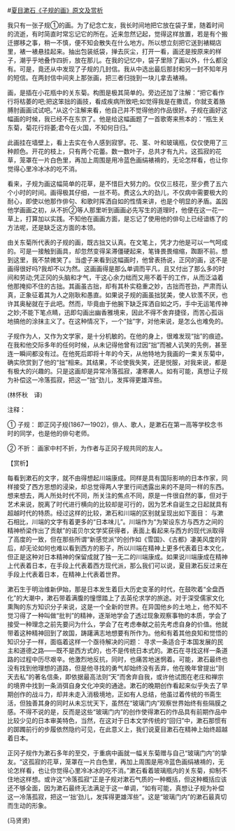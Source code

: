 #[夏目漱石《子规的画》原文及赏析](https://www.vrrw.net/wx/12190.html)

我只有一张子规①的画。为了纪念亡友，我长时间地把它放在袋子里，随着时间的流逝，有时简直时常忘记它的所在。近来忽然记起，觉得这样放置，若是有个搬迁挪移之事，稍一不慎，便不知会散失在什么地方。所以想立刻把它送到裱糊店里，裱一裱悬挂起来。抽出包装纸袋，掸去灰尘，打开一看，画还是按原来的样子，潮乎乎地叠作四折，放在那儿。在我的记忆中，袋子里除了画以外，什么都没有。可是，竟还从中发现了子规的几封信。我从中选出最后那封和另一封不知年月的短信。在两封信中间夹上那张画，把三者归拢到一块儿拿去裱褙。

画，是插在小花瓶中的关东菊。构图是极其简单的。旁边还加了注解：“把它看作行将枯萎的吧;把这笨拙的画技，看成疾病所致吧;如觉得我是在撒谎，你就支着胳膊肘画画试试吧。”从这个注解来看，他自己并不觉得他的作品很好。子规在画好这幅画的时候，我已经不在东京了。他是给这幅画题了一首歌寄来熊本的：“瓶生关东菊，菊花行将萎;君今在火国，不知何日归。”

此画挂在墙壁上，看上去实在令人感到寂寥。花、茎、叶和玻璃瓶，仅仅使用了三种颜色。开花的枝上，只有两个花蕾。数一数叶子，总共才有九片。这孤寂的花草，笼罩在一片白色里，再加上周围是用冷蓝色画绢裱褙的，无论怎样看，也让你觉得心里冷冰冰的吃不消。



看来，子规为画这幅简单的花草，是不惜巨大努力的。仅仅三枝花，至少费了五六个小时的时间。画得极其仔细，一丝不苟。费这么大的劲儿，不仅病中需要极大的耐心，即使以他那作俳句、和歌时挥洒自如的性情来讲，也是个明显的矛盾。盖因他学画画之初，从不折②等人那里听到画画必先写生的道理时，他便在这一花一草上，打算加以实践。不知他在画画方面，是忘记了使用他的俳句上已经谙练了的方法呢，还是缺乏这方面的本领。

由关东菊所代表的子规的画，既古拙又认真。在文笔上，凭才力他是可以一气呵成的。可是一接触到画具，却忽然变得呆滞僵硬起来，笔锋畏畏缩缩，踟蹰不前。想到这里，我不禁微笑了。当虚子来看到这幅画时，他曾表扬说，正冈的画，这不是画得很好吗?我却不以为然。这画画得是那么单调而平凡，且又付出了那么多的时间和劳动;凭正冈的头脑和才气，干这心余力绌而又用不着干的工作，从而泛溢着他那掩抑不住的古拙。其画虽古拙，却有其朴实稳重之妙，古拙而苍劲，严肃而认真，正象征着其为人之刚耿和愚直。如果说子规的画虽拙犹美，使人钦羡不厌，也许其奥秘就在于此吧。然而，毕竟由于他腕下缺乏挥洒自如之巧，手中无运笔传神之妙;不能下笔点睛，迅即勾画出幽香雅境来，因此不得不舍弃捷径，而苦心孤诣地搞他的涂抹主义了。在这种情况下，一个“拙”字，对他来说，是怎么也难免的。

子规作为人，又作为文学家，是十分机敏的。在他的身上，很难发现“拙”的痕迹。在我和他交际多年的任何时候，从未记得他曾有过因“拙”而被人讥笑的先例，甚至连一瞬间都没有过。在他死后即将十年的今天，从他特地为我画的一束关东菊中，确实欣赏到了他的“拙”相来。其结果，不论使我失笑，还是悦服，对我来说，都是有极大的兴趣的。只是这画却是异常冷落孤寂，凄寒袭人。如有可能，真想让子规为补偿这一冷落孤寂，把这一“拙”劲儿，发挥得更雄浑些。

(林怀秋　译)

注释：

① 子规： 即正冈子规(1867—1902)，俳人、歌人，是漱石在第一高等学校念书时的同学，也是他的俳句老师。

② 不折： 画家中村不折，为作者与正冈子规共同的友人。

【赏析】

每看到漱石的文字，就不由得想起川端康成。同样是具有国际影响的日本作家，同样接受了西方思想的浸染，却总觉得两人字里行间透露出来的不是同一样的东西。想来想去，两人所处时代不同，所关注的焦点不同，原是一件很自然的事，但对于艺术来说，脱离了时代进行横向的比较却是可行的，因为艺术自诞生之日起就具有超越时代的特质。经过这样的比较，漱石和川端的区别就呈现出如下面目： 与漱石相比，川端的文字有着更多的“日本味儿”。川端作为“为架设东方与西方之间的精神桥梁作出了贡献”的诺贝尔文学奖获得者，表面上看起来与西方的现代派取得了高度的一致，但在那些所谓“新感觉派”的创作如《雪国》、《古都》凄美风度的背后，却无论如何也难以看到西方的影子，所以川端在精神上更多代表着日本文化，但正是这种对日本精神的保留成就了独一无二的川端康成。如果说川端康成在精神上代表着日本，在手段上代表着西方现代派，那么我们可以说，夏目漱石反过来在手段上代表着日本，在精神上代表着世界。

漱石生于明治维新伊始，那是日本发生着巨大历史变革的时代，在鼓吹着“全盘西化”的大潮中，漱石带着满腹的憧憬踏上了去英伦求学的旅途。对于深受儒家文化熏陶的东方知识分子来说，这是一个全新的世界。在异国他乡的土地上，他不知不觉习得了一种叫做“批判”的精神，逐渐地学会了透过现象观察事物的本质，学会了接受一种理念之前先要问为什么，学会了在考虑奉献之前先考虑自身的价值。他就带着这种精神回到了故国，踌躇满志地想要有所作为。他和有着其他良知和觉悟的知识分子一样，面临着这样一个亟待解决的问题： 寻求一条适合于本国发展的民主和道德之路——既不是西方式的，也不是传统日本式的。漱石在寻找这样一条道路的过程中历尽艰辛。他激烈地反抗，同时，也痛苦地迷惘着。可能，漱石最终也没有找到他理想的道路，但是他寻找的勇气却始终没有丢弃，他在晚年曾提出“则天去私”的著名信条，即依据最高法则“天”而舍弃自我，或许他试图在老庄和禅宗的境界中找到一条消弭自身文化冲突的通途。漱石的晚期创作看起来似乎失去了早期创作的战斗力，却并未走入消极境地，正如有人总结，他虽过着传统的书斋生活，但独善其身的同时从未忘忧天下，虽然在“玻璃门内”观察世界始终有些隔膜之感。不得不说的是，反而是这些“玻璃门内”的创作使得漱石的作品具有前期作品中比较少见的日本审美特色，当然，在这对于日本文学传统的“回归”中，漱石那惯有的踯躅前行的步履依然隐约可见，在此意义上，我们说夏目漱石在精神上始终超越着日本。

正冈子规作为漱石多年的至交，于重病中画就一幅关东菊赠与自己“玻璃门内”的挚友。“这孤寂的花草，笼罩在一片白色里，再加上周围是用冷蓝色画绢裱褙的，无论怎样看，也让你觉得心里冷冰冰的吃不消。”漱石看着玻璃瓶内的关东菊，抑制不住地这样想。或许这“冷落孤寂”正是子规对漱石气质的一种概括，但这种概括应该还不够全面，因为漱石最终无法满足于这一单调，“如有可能，真想让子规为补偿这一冷落孤寂，把这一‘拙’劲儿，发挥得更雄浑些”。这是“玻璃门内”的漱石最真切而生动的形象。

(马贤贤)

